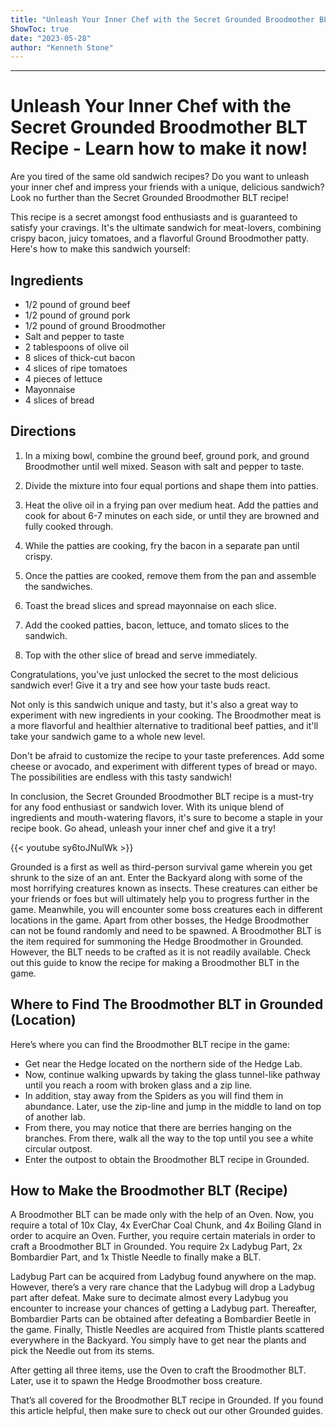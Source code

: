```yaml
---
title: "Unleash Your Inner Chef with the Secret Grounded Broodmother BLT Recipe - Learn how to make it now!"
ShowToc: true 
date: "2023-05-28"
author: "Kenneth Stone"
---
```

*****
# Unleash Your Inner Chef with the Secret Grounded Broodmother BLT Recipe - Learn how to make it now!

Are you tired of the same old sandwich recipes? Do you want to unleash your inner chef and impress your friends with a unique, delicious sandwich? Look no further than the Secret Grounded Broodmother BLT recipe!

This recipe is a secret amongst food enthusiasts and is guaranteed to satisfy your cravings. It's the ultimate sandwich for meat-lovers, combining crispy bacon, juicy tomatoes, and a flavorful Ground Broodmother patty. Here's how to make this sandwich yourself:

## Ingredients
- 1/2 pound of ground beef
- 1/2 pound of ground pork
- 1/2 pound of ground Broodmother
- Salt and pepper to taste
- 2 tablespoons of olive oil
- 8 slices of thick-cut bacon
- 4 slices of ripe tomatoes
- 4 pieces of lettuce
- Mayonnaise
- 4 slices of bread

## Directions
1. In a mixing bowl, combine the ground beef, ground pork, and ground Broodmother until well mixed. Season with salt and pepper to taste.

2. Divide the mixture into four equal portions and shape them into patties.

3. Heat the olive oil in a frying pan over medium heat. Add the patties and cook for about 6-7 minutes on each side, or until they are browned and fully cooked through.

4. While the patties are cooking, fry the bacon in a separate pan until crispy.

5. Once the patties are cooked, remove them from the pan and assemble the sandwiches.

6. Toast the bread slices and spread mayonnaise on each slice.

7. Add the cooked patties, bacon, lettuce, and tomato slices to the sandwich.

8. Top with the other slice of bread and serve immediately.

Congratulations, you've just unlocked the secret to the most delicious sandwich ever! Give it a try and see how your taste buds react.

Not only is this sandwich unique and tasty, but it's also a great way to experiment with new ingredients in your cooking. The Broodmother meat is a more flavorful and healthier alternative to traditional beef patties, and it'll take your sandwich game to a whole new level.

Don't be afraid to customize the recipe to your taste preferences. Add some cheese or avocado, and experiment with different types of bread or mayo. The possibilities are endless with this tasty sandwich!

In conclusion, the Secret Grounded Broodmother BLT recipe is a must-try for any food enthusiast or sandwich lover. With its unique blend of ingredients and mouth-watering flavors, it's sure to become a staple in your recipe book. Go ahead, unleash your inner chef and give it a try!

{{< youtube sy6toJNulWk >}} 



Grounded is a first as well as third-person survival game wherein you get shrunk to the size of an ant. Enter the Backyard along with some of the most horrifying creatures known as insects. These creatures can either be your friends or foes but will ultimately help you to progress further in the game. Meanwhile, you will encounter some boss creatures each in different locations in the game. Apart from other bosses, the Hedge Broodmother can not be found randomly and need to be spawned. A Broodmother BLT is the item required for summoning the Hedge Broodmother in Grounded. However, the BLT needs to be crafted as it is not readily available. Check out this guide to know the recipe for making a Broodmother BLT in the game.
 
## Where to Find The Broodmother BLT in Grounded (Location)
 
Here’s where you can find the Broodmother BLT recipe in the game:
 
- Get near the Hedge located on the northern side of the Hedge Lab.
 - Now, continue walking upwards by taking the glass tunnel-like pathway until you reach a room with broken glass and a zip line.
 - In addition, stay away from the Spiders as you will find them in abundance. Later, use the zip-line and jump in the middle to land on top of another lab.
 - From there, you may notice that there are berries hanging on the branches. From there, walk all the way to the top until you see a white circular outpost.
 - Enter the outpost to obtain the Broodmother BLT recipe in Grounded.

 
## How to Make the Broodmother BLT (Recipe)
 

 
A Broodmother BLT can be made only with the help of an Oven. Now, you require a total of 10x Clay, 4x EverChar Coal Chunk, and 4x Boiling Gland in order to acquire an Oven. Further, you require certain materials in order to craft a Broodmother BLT in Grounded. You require 2x Ladybug Part, 2x Bombardier Part, and 1x Thistle Needle to finally make a BLT.
 
Ladybug Part can be acquired from Ladybug found anywhere on the map. However, there’s a very rare chance that the Ladybug will drop a Ladybug part after defeat. Make sure to decimate almost every Ladybug you encounter to increase your chances of getting a Ladybug part. Thereafter, Bombardier Parts can be obtained after defeating a Bombardier Beetle in the game. Finally, Thistle Needles are acquired from Thistle plants scattered everywhere in the Backyard. You simply have to get near the plants and pick the Needle out from its stems.
 
After getting all three items, use the Oven to craft the Broodmother BLT. Later, use it to spawn the Hedge Broodmother boss creature.
 
That’s all covered for the Broodmother BLT recipe in Grounded. If you found this article helpful, then make sure to check out our other Grounded guides.




